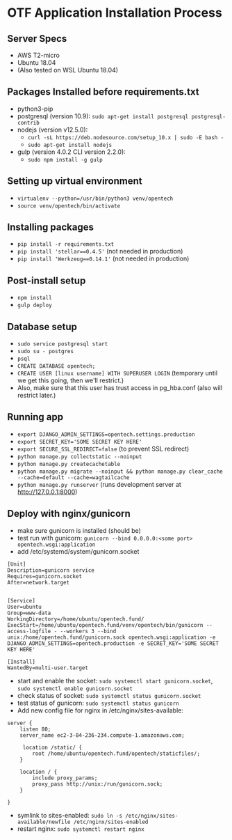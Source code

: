 # OTF Application Installation Process

## Server Specs

- AWS T2-micro
- Ubuntu 18.04
- (Also tested on WSL Ubuntu 18.04)

## Packages Installed before requirements.txt

- python3-pip
- postgresql (version 10.9): `sudo apt-get install postgresql postgresql-contrib`
- nodejs (version v12.5.0): 
  - `curl -sL https://deb.nodesource.com/setup_10.x | sudo -E bash -`
  - `sudo apt-get install nodejs`
- gulp (version 4.0.2 CLI version 2.2.0):
  - `sudo npm install -g gulp`

## Setting up virtual environment

- `virtualenv --python=/usr/bin/python3 venv/opentech`
- `source venv/opentech/bin/activate`

## Installing packages 

- `pip install -r requirements.txt`
- `pip install 'stellar==0.4.5'` (not needed in production)
- `pip install 'Werkzeug==0.14.1'` (not needed in production)

## Post-install setup

- `npm install`
- `gulp deploy`

## Database setup

- `sudo service postgresql start`
- `sudo su - postgres`
- `psql`
- `CREATE DATABASE opentech;`
- `CREATE USER [linux username] WITH SUPERUSER LOGIN` (temporary until we get this going, then we'll restrict.)
- Also, make sure that this user has trust access in pg_hba.conf (also will restrict later.)

## Running app

- `export DJANGO_ADMIN_SETTINGS=opentech.settings.production`
- `export SECRET_KEY='SOME SECRET KEY HERE'`
- `export SECURE_SSL_REDIRECT=false` (to prevent SSL redirect)
- `python manage.py collectstatic --noinput`
- `python manage.py createcachetable`
- `python manage.py migrate --noinput && python manage.py clear_cache --cache=default --cache=wagtailcache`
- `python manage.py runserver` (runs development server at http://127.0.0.1:8000)

## Deploy with nginx/gunicorn

- make sure gunicorn is installed (should be)
- test run with gunicorn: `gunicorn --bind 0.0.0.0:<some port> opentech.wsgi:application`
- add /etc/systemd/system/gunicorn.socket
```
[Unit]
Description=gunicorn service
Requires=gunicorn.socket
After=network.target


[Service]
User=ubuntu
Group=www-data
WorkingDirectory=/home/ubuntu/opentech.fund/
ExecStart=/home/ubuntu/opentech.fund/venv/opentech/bin/gunicorn --access-logfile - --workers 3 --bind unix:/home/opentech.fund/gunicorn.sock opentech.wsgi:application -e DJANGO_ADMIN_SETTINGS=opentech.production -e SECRET_KEY='SOME SECRET KEY HERE'

[Install]
WantedBy=multi-user.target
```
- start and enable the socket: `sudo systemctl start gunicorn.socket`, `sudo systemctl enable gunicorn.socket`
- check status of socket: `sudo systemctl status gunicorn.socket`
- test status of gunicorn: `sudo systemctl status gunicorn`
- Add new config file for nginx in /etc/nginx/sites-available:
```
server {
    listen 80;
    server_name ec2-3-84-236-234.compute-1.amazonaws.com;

     location /static/ {
        root /home/ubuntu/opentech.fund/opentech/staticfiles/;
    }

    location / {
        include proxy_params;
        proxy_pass http://unix:/run/gunicorn.sock;
    }

}
```
- symlink to sites-enabled: `sudo ln -s /etc/nginx/sites-available/newfile /etc/nginx/sites-enabled`
- restart nginx: `sudo systemctl restart nginx`
  
   
   